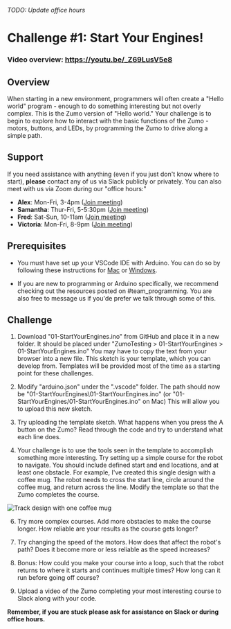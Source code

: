 *TODO: Update office hours*

# Challenge #1: Start Your Engines!

### Video overview: https://youtu.be/_Z69LusV5e8

## Overview

When starting in a new environment, programmers will often create a "Hello world" program - enough to do something interesting but not overly complex. This is the Zumo version of "Hello world." Your challenge is to begin to explore how to interact with the basic functions of the Zumo - motors, buttons, and LEDs, by programming the Zumo to drive along a simple path.

## Support

If you need assistance with anything (even if you just don't know where to start), **please** contact any of us via Slack publicly or privately. You can also meet with us via Zoom during our "office hours:"

* **Alex**: Mon-Fri, 3-4pm ([Join meeting](http://www.google.com))
* **Samantha**: Thur-Fri, 5-5:30pm ([Join meeting](http://www.google.com))
* **Fred**: Sat-Sun, 10-11am ([Join meeting](http://www.google.com))
* **Victoria**: Mon-Fri, 8-9pm ([Join meeting](http://www.google.com))

## Prerequisites

* You must have set up your VSCode IDE with Arduino. You can do so by following these instructions for [Mac](https://docs.google.com/presentation/d/1cyeOuGeWGI4tj6PQgyC6Zz0o6Nv5z3nh0UwPVeGp7-I/edit?usp=sharing) or [Windows](https://docs.google.com/presentation/d/1y6T2atl-b8Y2t-8qAfPKwe7EO9_AVQGZKfdK217bZew/edit?usp=sharing).

* If you are new to programming or Arduino specifically, we recommend checking out the resources posted on #team_programming. You are also free to message us if you'de prefer we talk through some of this.

## Challenge

1. Download "01-StartYourEngines.ino" from GitHub and place it in a new folder. It should be placed under "ZumoTesting > 01-StartYourEngines > 01-StartYourEngines.ino" You may have to copy the text from your browser into a new file. This sketch is your template, which you can develop from. Templates will be provided most of the time as a starting point for these challenges.

2. Modify "arduino.json" under the ".vscode" folder. The path should now be "01-StartYourEngines\\01-StartYourEngines.ino" (or "01-StartYourEngines/01-StartYourEngines.ino" on Mac) This will allow you to upload this new sketch.

3. Try uploading the template sketch. What happens when you press the A button on the Zumo? Read through the code and try to understand what each line does.

4. Your challenge is to use the tools seen in the template to accomplish something more interesting. Try setting up a simple course for the robot to navigate. You should include defined start and end locations, and at least one obstacle. For example, I've created this single design with a coffee mug. The robot needs to cross the start line, circle around the coffee mug, and return across the line. Modify the template so that the Zumo completes the course.

![Track design with one coffee mug](https://raw.githubusercontent.com/Mechanical-Advantage/Training2020/img/01-simplecourse.jpg)

6. Try more complex courses. Add more obstacles to make the course longer. How reliable are your results as the course gets longer?

7. Try changing the speed of the motors. How does that affect the robot's path? Does it become more or less reliable as the speed increases?

8. Bonus: How could you make your course into a loop, such that the robot returns to where it starts and continues multiple times? How long can it run before going off course?

9. Upload a video of the Zumo completing your most interesting course to Slack along with your code.

**Remember, if you are stuck please ask for assistance on Slack or during office hours.**